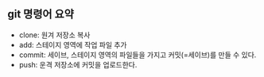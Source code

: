 ## git 명령어 요약

- clone: 원겨 저장소 복사
- add: 스테이지 영역에 작업 파일 추가
- commit: 세이브, 스테이지 영역의 파일들을 가지고 커밋(=세이브)를 만들 수 있다.
- push: 운격 저장소에 커밋을 업로드한다.